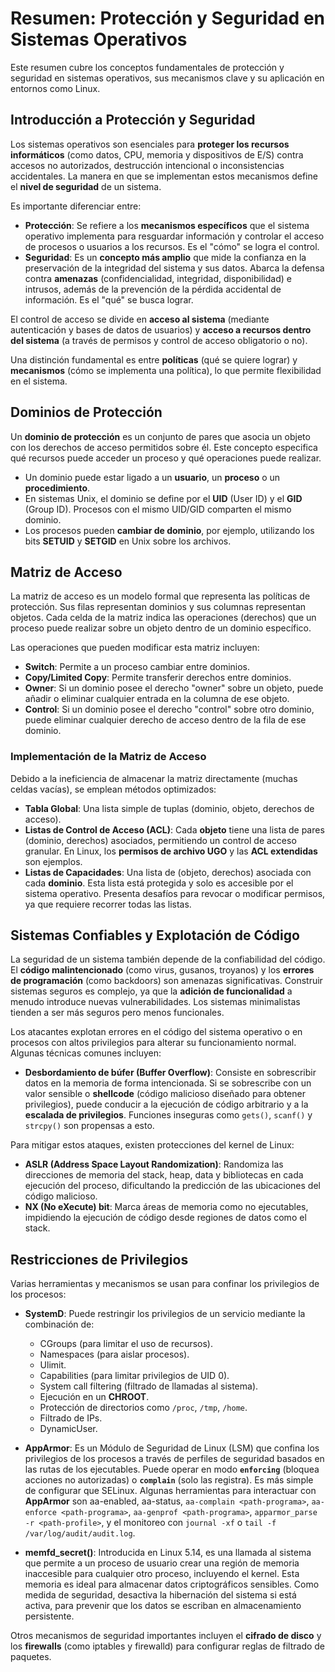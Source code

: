 # Resumen: Protección y Seguridad en Sistemas Operativos

Este resumen cubre los conceptos fundamentales de protección y seguridad en sistemas operativos, sus mecanismos clave y su aplicación en entornos como Linux.

## Introducción a Protección y Seguridad

Los sistemas operativos son esenciales para **proteger los recursos informáticos** (como datos, CPU, memoria y dispositivos de E/S) contra accesos no autorizados, destrucción intencional o inconsistencias accidentales. La manera en que se implementan estos mecanismos define el **nivel de seguridad** de un sistema.

Es importante diferenciar entre:

- **Protección**: Se refiere a los **mecanismos específicos** que el sistema operativo implementa para resguardar información y controlar el acceso de procesos o usuarios a los recursos. Es el "cómo" se logra el control.
- **Seguridad**: Es un **concepto más amplio** que mide la confianza en la preservación de la integridad del sistema y sus datos. Abarca la defensa contra **amenazas** (confidencialidad, integridad, disponibilidad) e intrusos, además de la prevención de la pérdida accidental de información. Es el "qué" se busca lograr.

El control de acceso se divide en **acceso al sistema** (mediante autenticación y bases de datos de usuarios) y **acceso a recursos dentro del sistema** (a través de permisos y control de acceso obligatorio o no).

Una distinción fundamental es entre **políticas** (qué se quiere lograr) y **mecanismos** (cómo se implementa una política), lo que permite flexibilidad en el sistema.

## Dominios de Protección

Un **dominio de protección** es un conjunto de pares que asocia un objeto con los derechos de acceso permitidos sobre él. Este concepto especifica qué recursos puede acceder un proceso y qué operaciones puede realizar.

- Un dominio puede estar ligado a un **usuario**, un **proceso** o un **procedimiento**.
- En sistemas Unix, el dominio se define por el **UID** (User ID) y el **GID** (Group ID). Procesos con el mismo UID/GID comparten el mismo dominio.
- Los procesos pueden **cambiar de dominio**, por ejemplo, utilizando los bits **SETUID** y **SETGID** en Unix sobre los archivos.

## Matriz de Acceso

La matriz de acceso es un modelo formal que representa las políticas de protección. Sus filas representan dominios y sus columnas representan objetos. Cada celda de la matriz indica las operaciones (derechos) que un proceso puede realizar sobre un objeto dentro de un dominio específico.

Las operaciones que pueden modificar esta matriz incluyen:

- **Switch**: Permite a un proceso cambiar entre dominios.
- **Copy/Limited Copy**: Permite transferir derechos entre dominios.
- **Owner**: Si un dominio posee el derecho "owner" sobre un objeto, puede añadir o eliminar cualquier entrada en la columna de ese objeto.
- **Control**: Si un dominio posee el derecho "control" sobre otro dominio, puede eliminar cualquier derecho de acceso dentro de la fila de ese dominio.

### Implementación de la Matriz de Acceso

Debido a la ineficiencia de almacenar la matriz directamente (muchas celdas vacías), se emplean métodos optimizados:

- **Tabla Global**: Una lista simple de tuplas (dominio, objeto, derechos de acceso).
- **Listas de Control de Acceso (ACL)**: Cada **objeto** tiene una lista de pares (dominio, derechos) asociados, permitiendo un control de acceso granular. En Linux, los **permisos de archivo UGO** y las **ACL extendidas** son ejemplos.
- **Listas de Capacidades**: Una lista de (objeto, derechos) asociada con cada **dominio**. Esta lista está protegida y solo es accesible por el sistema operativo. Presenta desafíos para revocar o modificar permisos, ya que requiere recorrer todas las listas.

## Sistemas Confiables y Explotación de Código

La seguridad de un sistema también depende de la confiabilidad del código. El **código malintencionado** (como virus, gusanos, troyanos) y los **errores de programación** (como backdoors) son amenazas significativas. Construir sistemas seguros es complejo, ya que la **adición de funcionalidad** a menudo introduce nuevas vulnerabilidades. Los sistemas minimalistas tienden a ser más seguros pero menos funcionales.

Los atacantes explotan errores en el código del sistema operativo o en procesos con altos privilegios para alterar su funcionamiento normal. Algunas técnicas comunes incluyen:

- **Desbordamiento de búfer (Buffer Overflow)**: Consiste en sobrescribir datos en la memoria de forma intencionada. Si se sobrescribe con un valor sensible o **shellcode** (código malicioso diseñado para obtener privilegios), puede conducir a la ejecución de código arbitrario y a la **escalada de privilegios**. Funciones inseguras como `gets()`, `scanf()` y `strcpy()` son propensas a esto.

Para mitigar estos ataques, existen protecciones del kernel de Linux:

- **ASLR (Address Space Layout Randomization)**: Randomiza las direcciones de memoria del stack, heap, data y bibliotecas en cada ejecución del proceso, dificultando la predicción de las ubicaciones del código malicioso.
- **NX (No eXecute) bit**: Marca áreas de memoria como no ejecutables, impidiendo la ejecución de código desde regiones de datos como el stack.

## Restricciones de Privilegios

Varias herramientas y mecanismos se usan para confinar los privilegios de los procesos:

- **SystemD**: Puede restringir los privilegios de un servicio mediante la combinación de:
  - CGroups (para limitar el uso de recursos).
  - Namespaces (para aislar procesos).
  - Ulimit.
  - Capabilities (para limitar privilegios de UID 0).
  - System call filtering (filtrado de llamadas al sistema).
  - Ejecución en un **CHROOT**.
  - Protección de directorios como `/proc`, `/tmp`, `/home`.
  - Filtrado de IPs.
  - DynamicUser.

- **AppArmor**: Es un Módulo de Seguridad de Linux (LSM) que confina los privilegios de los procesos a través de perfiles de seguridad basados en las rutas de los ejecutables. Puede operar en modo **`enforcing`** (bloquea acciones no autorizadas) o **`complain`** (solo las registra). Es más simple de configurar que SELinux. Algunas herramientas para interactuar con **AppArmor** son aa-enabled, aa-status, `aa-complain <path-programa>`, `aa-enforce <path-programa>`, `aa-genprof <path-programa>`, `apparmor_parse -r <path-profile>`, y el monitoreo con `journal -xf` o `tail -f /var/log/audit/audit.log`.

- **memfd_secret()**: Introducida en Linux 5.14, es una llamada al sistema que permite a un proceso de usuario crear una región de memoria inaccesible para cualquier otro proceso, incluyendo el kernel. Esta memoria es ideal para almacenar datos criptográficos sensibles. Como medida de seguridad, desactiva la hibernación del sistema si está activa, para prevenir que los datos se escriban en almacenamiento persistente.

Otros mecanismos de seguridad importantes incluyen el **cifrado de disco** y los **firewalls** (como iptables y firewalld) para configurar reglas de filtrado de paquetes.
